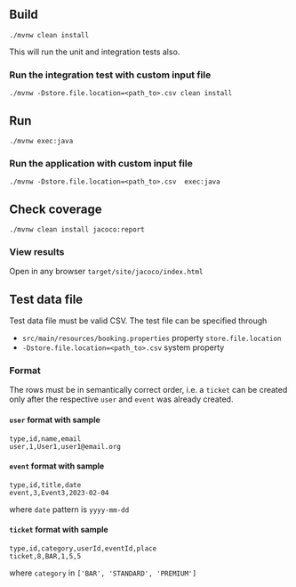 ## Build
```
./mvnw clean install
```
This will run the unit and integration tests also.

### Run the integration test with custom input file
```
./mvnw -Dstore.file.location=<path_to>.csv clean install
```

## Run
```
./mvnw exec:java
```

### Run the application with custom input file
```
./mvnw -Dstore.file.location=<path_to>.csv  exec:java
```

## Check coverage
```
./mvnw clean install jacoco:report
```
### View results
Open in any browser `target/site/jacoco/index.html`

## Test data file
Test data file must be valid CSV.
The test file can be specified through
- `src/main/resources/booking.properties` property `store.file.location`
- `-Dstore.file.location=<path_to>.csv` system property

### Format
The rows must be in semantically correct order, i.e. a `ticket` can be created only after the respective `user` and `event` was already created.

#### `user` format with sample
```
type,id,name,email
user,1,User1,user1@email.org
```

#### `event` format with sample
```
type,id,title,date
event,3,Event3,2023-02-04
```
where `date` pattern is `yyyy-mm-dd`

#### `ticket` format with sample
```
type,id,category,userId,eventId,place
ticket,8,BAR,1,5,5
```
where `category` in `['BAR', 'STANDARD', 'PREMIUM']`
